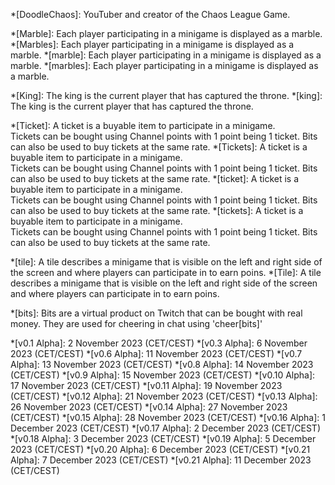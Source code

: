 *[DoodleChaos]: YouTuber and creator of the Chaos League Game.

*[Marble]: Each player participating in a minigame is displayed as a marble.
*[Marbles]: Each player participating in a minigame is displayed as a marble.
*[marble]: Each player participating in a minigame is displayed as a marble.
*[marbles]: Each player participating in a minigame is displayed as a marble.

*[King]: The king is the current player that has captured the throne.
*[king]: The king is the current player that has captured the throne.

*[Ticket]: A ticket is a buyable item to participate in a minigame.<br>Tickets can be bought using Channel points with 1 point being 1 ticket. Bits can also be used to buy tickets at the same rate.
*[Tickets]: A ticket is a buyable item to participate in a minigame.<br>Tickets can be bought using Channel points with 1 point being 1 ticket. Bits can also be used to buy tickets at the same rate.
*[ticket]: A ticket is a buyable item to participate in a minigame.<br>Tickets can be bought using Channel points with 1 point being 1 ticket. Bits can also be used to buy tickets at the same rate.
*[tickets]: A ticket is a buyable item to participate in a minigame.<br>Tickets can be bought using Channel points with 1 point being 1 ticket. Bits can also be used to buy tickets at the same rate.

*[tile]: A tile describes a minigame that is visible on the left and right side of the screen and where players can participate in to earn poins.
*[Tile]: A tile describes a minigame that is visible on the left and right side of the screen and where players can participate in to earn poins.

*[bits]: Bits are a virtual product on Twitch that can be bought with real money. They are used for cheering in chat using 'cheer[bits]'

*[v0.1 Alpha]: 2 November 2023 (CET/CEST)
*[v0.3 Alpha]: 6 November 2023 (CET/CEST)
*[v0.6 Alpha]: 11 November 2023 (CET/CEST)
*[v0.7 Alpha]: 13 November 2023 (CET/CEST)
*[v0.8 Alpha]: 14 November 2023 (CET/CEST)
*[v0.9 Alpha]: 15 November 2023 (CET/CEST)
*[v0.10 Alpha]: 17 November 2023 (CET/CEST)
*[v0.11 Alpha]: 19 November 2023 (CET/CEST)
*[v0.12 Alpha]: 21 November 2023 (CET/CEST)
*[v0.13 Alpha]: 26 November 2023 (CET/CEST)
*[v0.14 Alpha]: 27 November 2023 (CET/CEST)
*[v0.15 Alpha]: 28 November 2023 (CET/CEST)
*[v0.16 Alpha]: 1 December 2023 (CET/CEST)
*[v0.17 Alpha]: 2 December 2023 (CET/CEST)
*[v0.18 Alpha]: 3 December 2023 (CET/CEST)
*[v0.19 Alpha]: 5 December 2023 (CET/CEST)
*[v0.20 Alpha]: 6 December 2023 (CET/CEST)
*[v0.21 Alpha]: 7 December 2023 (CET/CEST)
*[v0.21 Alpha]: 11 December 2023 (CET/CEST)